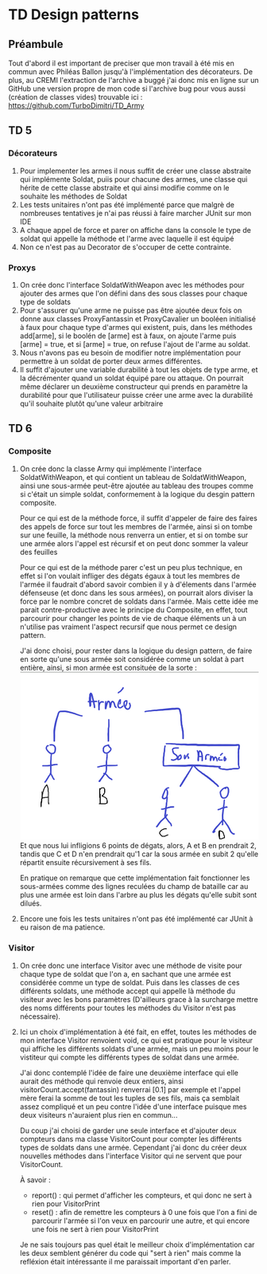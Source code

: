 # TD Design patterns 

## Préambule
Tout d'abord il est important de preciser que mon travail à été mis en commun avec Philéas Ballon jusqu'à l'implémentation des décorateurs.
De plus, au CREMI l'extraction de l'archive a buggé j'ai donc mis en ligne sur un GitHub une version propre de mon code si l'archive bug pour vous aussi (création de classes vides) trouvable ici : https://github.com/TurboDimitri/TD_Army
## TD 5
### Décorateurs

1. Pour implementer les armes il nous suffit de créer une classe abstraite qui implémente Soldat, puiis pour chacune des armes, une classe qui hérite de cette classe abstraite et qui ainsi modifie comme on le souhaite les méthodes de Soldat
2. Les tests unitaires n'ont pas été implémenté parce que malgrè de nombreuses tentatives je n'ai pas réussi à faire marcher JUnit sur mon IDE
3. A chaque appel de force et parer on affiche dans la console le type de soldat qui appelle la méthode et l'arme avec laquelle il est équipé
4. Non ce n'est pas au Decorator de s'occuper de cette contrainte.

### Proxys
1. On crée donc l'interface SoldatWithWeapon avec les méthodes pour ajouter des armes que l'on défini dans des sous classes pour chaque type de soldats
2. Pour s'assurer qu'une arme ne puisse pas être ajoutée deux fois on donne aux classes ProxyFantassin et ProxyCavalier un booléen initialisé à faux pour chaque type d'armes qui existent, puis, dans les méthodes add[arme], si le boolén de [arme] est à faux, on ajoute l'arme puis [arme] = true, et si [arme] = true, on refuse l'ajout de l'arme au soldat.
3. Nous n'avons pas eu besoin de modifier notre implémentation pour permettre à un soldat de porter deux armes différentes.
4. Il suffit d'ajouter une variable durabilité à tout les objets de type arme, et la décrémenter quand un soldat équipé pare ou attaque. On pourrait même déclarer un deuxième constructeur qui prends en paramètre la durabilité pour que l'utilisateur puisse créer une arme avec la durabilité qu'il souhaite plutôt qu'une valeur arbitraire

## TD 6

### Composite
1. On crée donc la classe Army qui implémente l'interface SoldatWithWeapon, et qui contient un tableau de SoldatWithWeapon, ainsi une sous-armée peut-être ajoutée au tableau des troupes comme si c'était un simple soldat, conformement à la logique du desgin pattern composite.
   
   Pour ce qui est de la méthode force, il suffit d'appeler de faire des faires des appels de force sur tout les membres de l'armée, ainsi si on tombe sur une feuille, la méthode nous renverra un entier, et si on tombe sur une armée alors l'appel est récursif et on peut donc sommer la valeur des feuilles

    Pour ce qui est de la méthode parer c'est un peu plus technique, en effet si l'on voulait infliger des dégats égaux à tout les membres de l'armée il faudrait d'abord savoir combien il y à d'élements dans l'armée défenseuse (et donc dans les sous armées), on pourrait alors diviser la force par le nombre concret de soldats dans l'armée. Mais cette idée me parait contre-productive avec le principe du Composite, en effet, tout parcourir pour changer les points de vie de chaque éléments un à un n'utilise pas vraiment l'aspect recursif que nous permet ce design pattern.

    J'ai donc choisi, pour rester dans la logique du design pattern, de faire en sorte qu'une sous armée soit considérée comme un soldat à part entière, ainsi, si mon armée est consituée de la sorte : 
    ![](Army.png)
    Et que nous lui infligions 6 points de dégats, alors, A et B en prendrait 2, tandis que C et D n'en prendrait qu'1 car la sous armée en subit 2 qu'elle répartit ensuite récursivement à ses fils.
    
    En pratique on remarque que cette implémentation fait fonctionner les sous-armées comme des lignes reculées du champ de bataille car au plus une armée est loin dans l'arbre au plus les dégats qu'elle subit sont dilués.

2. Encore une fois les tests unitaires n'ont pas été implémenté car JUnit à eu raison de ma patience.

### Visitor
1. On crée donc une interface Visitor avec une méthode de visite pour chaque type de soldat que l'on a, en sachant que une armée est considérée comme un type de soldat. Puis dans les classes de ces différents soldats, une méthode accept qui appelle là méthode du visiteur avec les bons paramètres (D'ailleurs grace à la surcharge mettre des noms différents pour toutes les méthodes du Visitor n'est pas nécessaire).
2. Ici un choix d'implémentation à été fait, en effet, toutes les méthodes de mon interface Visitor renvoient void, ce qui est pratique pour le visiteur qui affiche les différents soldats d'une armée, mais un peu moins pour le vistiteur qui compte les différents types de soldat dans une armée.
    
    J'ai donc contemplé l'idée de faire une deuxième interface qui elle aurait des méthode qui renvoie deux entiers, ainsi visitorCount.accept(fantassin) renverrai [0.1] par exemple et l'appel mère ferai la somme de tout les tuples de ses fils, mais ça semblait assez compliqué et un peu contre l'idée d'une interface puisque mes deux visiteurs n'auraient plus rien en commun...

    Du coup j'ai choisi de garder une seule interface et d'ajouter deux compteurs dans ma classe VisitorCount pour compter les différents types de soldats dans une armée. Cependant j'ai donc du créer deux nouvelles méthodes dans l'interface Visitor qui ne servent que pour VisitorCount.

    À savoir :
   
    - report() : qui permet d'afficher les compteurs, et qui donc ne sert à rien pour VisitorPrint
    - reset() : afin de remettre les compteurs à 0 une fois que l'on a fini de parcourir l'armée si l'on veux en parcourir une autre, et qui encore une fois ne sert à rien pour VisitorPrint

    Je ne sais toujours pas quel était le meilleur choix d'implémentation car les deux semblent générer du code qui "sert à rien" mais comme la refléxion était intéressante il me paraissait important d'en parler.